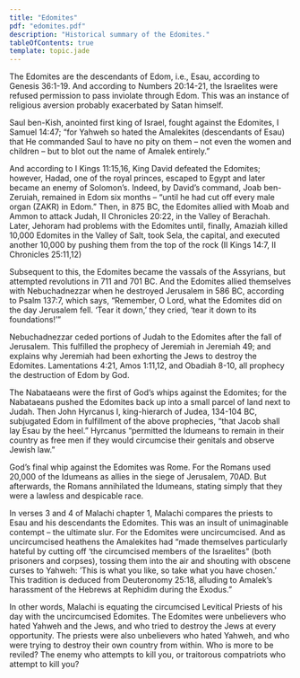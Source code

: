 ```yaml
---
title: "Edomites"
pdf: "edomites.pdf"
description: "Historical summary of the Edomites."
tableOfContents: true
template: topic.jade
---
```


The Edomites are the descendants of Edom, i.e., Esau, according to
Genesis 36:1-19. And according to Numbers 20:14-21, the Israelites were
refused permission to pass inviolate through Edom. This was an instance
of religious aversion probably exacerbated by Satan himself.

Saul ben-Kish, anointed first king of Israel, fought against the
Edomites, I Samuel 14:47; “for Yahweh so hated the Amalekites
(descendants of Esau) that He commanded Saul to have no pity on them –
not even the women and children – but to blot out the name of Amalek
entirely.”

And according to I Kings 11:15,16, King David defeated the Edomites;
however, Hadad, one of the royal princes, escaped to Egypt and later
became an enemy of Solomon’s. Indeed, by David’s command, Joab
ben-Zeruiah, remained in Edom six months – “until he had cut off every
male organ (ZAKR) in Edom.” Then, in 875 BC, the Edomites allied with
Moab and Ammon to attack Judah, II Chronicles 20:22, in the Valley of
Berachah. Later, Jehoram had problems with the Edomites until, finally,
Amaziah killed 10,000 Edomites in the Valley of Salt, took Sela, the
capital, and executed another 10,000 by pushing them from the top of the
rock (II Kings 14:7, II Chronicles 25:11,12)

Subsequent to this, the Edomites became the vassals of the Assyrians,
but attempted revolutions in 711 and 701 BC. And the Edomites allied
themselves with Nebuchadnezzar when he destroyed Jerusalem in 586 BC,
according to Psalm 137:7, which says, “Remember, O Lord, what the
Edomites did on the day Jerusalem fell. ‘Tear it down,’ they cried,
‘tear it down to its foundations!’”

Nebuchadnezzar ceded portions of Judah to the Edomites after the fall of
Jerusalem. This fulfilled the prophecy of Jeremiah in Jeremiah 49; and
explains why Jeremiah had been exhorting the Jews to destroy the
Edomites. Lamentations 4:21, Amos 1:11,12, and Obadiah 8-10, all
prophecy the destruction of Edom by God.

The Nabataeans were the first of God’s whips against the Edomites; for
the Nabataeans pushed the Edomites back up into a small parcel of land
next to Judah. Then John Hyrcanus I, king-hierarch of Judea, 134-104 BC,
subjugated Edom in fulfillment of the above prophecies, “that Jacob
shall lay Esau by the heel.” Hyrcanus “permitted the Idumeans to remain
in their country as free men if they would circumcise their genitals and
observe Jewish law.”

God’s final whip against the Edomites was Rome. For the Romans used
20,000 of the Idumeans as allies in the siege of Jerusalem, 70AD. But
afterwards, the Romans annihilated the Idumeans, stating simply that
they were a lawless and despicable race.

In verses 3 and 4 of Malachi chapter 1, Malachi compares the priests to
Esau and his descendants the Edomites. This was an insult of
unimaginable contempt – the ultimate slur. For the Edomites were
uncircumcised. And as uncircumcised heathens the Amalekites had “made
themselves particularly hateful by cutting off ‘the circumcised members
of the Israelites" (both prisoners and corpses), tossing them into the
air and shouting with obscene curses to Yahweh: ’This is what you like,
so take what you have chosen.’ This tradition is deduced from
Deuteronomy 25:18, alluding to Amalek’s harassment of the Hebrews at
Rephidim during the Exodus.”

In other words, Malachi is equating the circumcised Levitical Priests of
his day with the uncircumcised Edomites. The Edomites were unbelievers
who hated Yahweh and the Jews, and who tried to destroy the Jews at
every opportunity. The priests were also unbelievers who hated Yahweh,
and who were trying to destroy their own country from within. Who is
more to be reviled? The enemy who attempts to kill you, or traitorous
compatriots who attempt to kill you?

